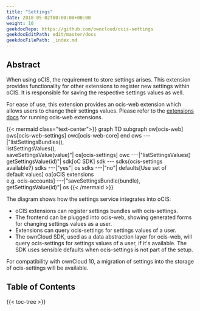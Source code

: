 ```yaml
---
title: "Settings"
date: 2018-05-02T00:00:00+00:00
weight: 10
geekdocRepo: https://github.com/owncloud/ocis-settings
geekdocEditPath: edit/master/docs
geekdocFilePath: _index.md
---
```


## Abstract

When using oCIS, the requirement to store settings arises. This extension provides functionality
for other extensions to register new settings within oCIS. It is responsible for saving the respective
settings values as well.

For ease of use, this extension provides an ocis-web extension which allows users to change their settings values.
Please refer to the [extensions docs](https://owncloud.github.io/ocis/extensions/#external-phoenix-apps)
for running ocis-web extensions.

{{< mermaid class="text-center">}}
graph TD
    subgraph ow[ocis-web]
        ows[ocis-web-settings]
        owc[ocis-web-core]
    end
    ows ---|"listSettingsBundles(),<br>listSettingsValues(),<br>saveSettingsValue(value)"| os[ocis-settings]
    owc ---|"listSettingsValues()<br>getSettingsValue(id)"| sdk[oC SDK]
    sdk --- sdks{ocis-settings<br>available?}
    sdks ---|"yes"| os
    sdks ---|"no"| defaults[Use set of<br>default values]
    oa[oCIS extensions<br>e.g. ocis-accounts] ---|"saveSettingsBundle(bundle),<br>getSettingsValue(id)"| os
{{< /mermaid >}}

The diagram shows how the settings service integrates into oCIS:
- oCIS extensions can register settings bundles with ocis-settings.
- The frontend can be plugged into ocis-web, showing generated forms for changing settings values as a user.
- Extensions can query ocis-settings for settings values of a user.
- The ownCloud SDK, used as a data abstraction layer for ocis-web, will query ocis-settings for settings values of a user,
if it's available. The SDK uses sensible defaults when ocis-settings is not part of the setup.

For compatibility with ownCloud 10, a migration of settings into the storage of ocis-settings will be available.

## Table of Contents

{{< toc-tree >}}
